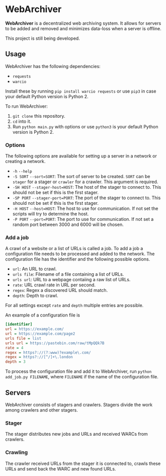 # WebArchiver

**WebArchiver** is a decentralized web archiving system. It allows for servers to be added and removed and minimizes data-loss when a server is offline.

This project is still being developed.

## Usage

WebArchiver has the following dependencies:
* `requests`
* `warcio`

Install these by running `pip install warcio requests` or use `pip3` in case your default Python version is Python 2.

To run WebArchiver:
1. `git clone` this repository.
2. `cd` into it.
3. Run `python main.py` with options or use `python3` is your default Python version is Python 2.

### Options

The following options are available for setting up a server in a network or creating a network.
* `-h`
  `--help`
* `-S SORT`
  `--sort=SORT`: The sort of server to be created. `SORT` can be `stager` for a stager or `crawler` for a crawler. This argument is required.
* `-SH HOST`
  `--stager-host=HOST`: The host of the stager to connect to. This should not be set if this is the first stager.
* `-SP PORT`
  `--stager-port=PORT`: The port of the stager to connect to. This should not be set if this is the first stager.
* `-H HOST`
  `--host=HOST`: The host to use for communication. If not set the scripts will try to determine the host.
* `-P PORT`
  `--port=PORT`: The port to use for communication. If not set a random port between 3000 and 6000 will be chosen.

### Add a job

A crawl of a website or a list of URLs is called a job. To add a job a configuration file needs to be processed and added to the network. The configuration file has the identifier and the following possible options.
* `url`: An URL to crawl.
* `urls file`: Filename of a file containing a list of URLs.
* `urls url`: URL to a webpage contaiing a raw list of URLs.
* `rate`: URL crawl rate in URL per second.
* `regex`: Regex a discovered URL should match.
* `depth`: Depth to crawl.

For all settings except `rate` and `depth` multiple entries are possible.

An example of a configuration file is
```ini
[identifier]
url = https://example.com/
url = https://example.com/page2
urls file = list
urls url = https://pastebin.com/raw/tMpQQk7B
rate = 4
regex = https?://(?:www)?example\.com/
regex = https?://[^/]+\.london
depth = 3
```

To process the configuration file and add it to WebArchiver, run `python add_job.py FILENAME`, where `FILENAME` if the name of the configuration file.

## Servers

WebArchiver consists of stagers and crawlers. Stagers divide the work among crawlers and other stagers.

### Stager

The stager distributes new jobs and URLs and received WARCs from crawlers.

### Crawling

The crawler received URLs from the stager it is connected to, crawls these URLs and send back the WARC and new found URLs.

